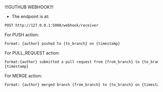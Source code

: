 
!!!GUTHUB WEBHOOK!!!

* The endpoint is at:

```bash
POST http://127.0.0.1:5000/webhook/receiver
```

For PUSH action:

```bash
Format: {author} pushed to {to_branch} on {timestamp}
```
For PULL_REQUEST action:

```bash
Format:{author} submitted a pull request from {from_branch} to {to_branch} on
{timestamp}
```

For MERGE action:
```bash
Format: {author} merged branch {from_branch} to {to_branch} on {timestamp}
```




